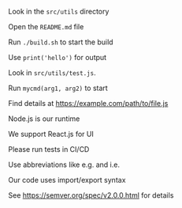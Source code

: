 <!-- markdownlint-disable MD041 MD013 MD032 -->
Look in the `src/utils` directory <!-- ✅ -->

Open the `README.md` file <!-- ✅ -->

Run `./build.sh` to start the build <!-- ✅ -->

Use `print('hello')` for output <!-- ✅ -->

Look in `src/utils/test.js`. <!-- ✅ -->

Run `mycmd(arg1, arg2)` to start <!-- ✅ -->

Find details at https://example.com/path/to/file.js <!-- ✅ -->

Node.js is our runtime <!-- ✅ -->

We support React.js for UI <!-- ✅ -->

Please run tests in CI/CD <!-- ✅ -->

Use abbreviations like e.g. and i.e. <!-- ✅ -->

Our code uses import/export syntax <!-- ✅ -->

See https://semver.org/spec/v2.0.0.html for details <!-- ✅ -->
